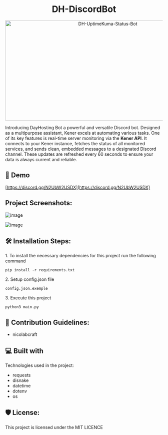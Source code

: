 <h1 align="center" id="title">DH-DiscordBot</h1>

<p align="center"><img src="https://socialify.git.ci/DayHosting-fr/DH-UptimeKuma-Status-Bot/image?forks=1&issues=1&language=1&owner=1&pulls=1&stargazers=1&theme=Auto" alt="DH-UptimeKuma-Status-Bot" width="640" height="320" /></p>

<p id="description">Introducing DayHosting Bot a powerful and versatile Discord bot. Designed as a multipurpose assistant, Kener excels at automating various tasks. One of its key features is real-time server monitoring via the <strong>Kener API</strong>. It connects to your Kener instance, fetches the status of all monitored services, and sends clean, embedded messages to a designated Discord channel. These updates are refreshed every 60 seconds to ensure your data is always current and reliable.</p>

<h2>🚀 Demo</h2>

[https://discord.gg/N2UbW2USDX](https://discord.gg/N2UbW2USDX)

<h2>Project Screenshots:</h2>

![image](https://github.com/user-attachments/assets/ad2d6074-865a-47ec-9b9b-54a629de54ca)

![image](https://github.com/user-attachments/assets/630af8ef-cc4f-4be8-b177-abc0ca5f952c)

<h2>🛠️ Installation Steps:</h2>

<p>1. To install the necessary dependencies for this project run the following command</p>

```
pip install -r requirements.txt
```

<p>2. Setup config.json file</p>

```
config.json.exemple
```

<p>3. Execute this project</p>

```
python3 main.py
```

<h2>🍰 Contribution Guidelines:</h2>

*   nicolabcraft

<h2>💻 Built with</h2>

Technologies used in the project:

*   requests
*   disnake
*   datetime
*   dotenv
*   os

<h2>🛡️ License:</h2>

This project is licensed under the MIT LICENCE
